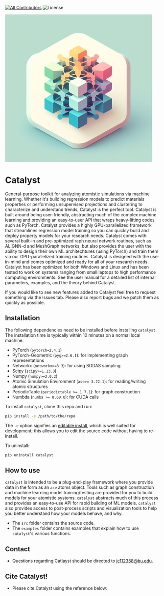 <!-- badges: start -->
<!-- WARNING: -->
<!-- The ?branch=release-x.y.y is updated automatically by the initiate_version_release workflow -->
[![All Contributors](https://img.shields.io/badge/all_contributors-4-orange.svg?style=flat-square)](#contributors)
![License](https://img.shields.io/badge/License-MIT-yellow.svg)
<!-- badges: end -->

![Screenshot](https://github.com/Materials-Informatics-Laboratory/Catalyst/blob/main/visuals/catalyst.jpg?raw=true)

# Catalyst
General-purpose toolkit for analyzing atomistic simulations via machine learning. Whether it's building regression models to predict materials properties or performing unsupervised projections and clustering to characterize and understand trends, Catalyst is the perfect tool. Catalyst is built around being user-friendly, abstracting much of the complex machine learning and providing an easy-to-user API that wraps heavy-lifting codes such as PyTorch. Catalyst provides a highly GPU-parallelized framework that streamlines regression model training so you can quickly build and deploy property models for your research needs. Catalyst comes with several built-in and pre-optimized raph neural network routines, such as ALIGNN-d and MeshGraph networks, but also provides the user with the ability to design their own ML architechtures (using PyTorch) and train them via our GPU-parallelized training routines. Catalyst is designed with the user in-mind and comes optimized and ready for all of your research needs. Catalyst has been optimized for both Windows and Linux and has been tested to work on systems ranging from small laptops to high performance computing environments. See the user manual for a detailed list of internal parameters, examples, and the theory behind Catalyst.

If you would like to see new features added to Catalyst feel free to request something via the Issues tab. Please also report bugs and we patch them as quickly as possible.

## Installation

The following dependencies need to be installed before installing `catalyst`. The installation time is typically within 10 minutes on a normal local machine.
- PyTorch (`pytorch=2.4.1`)
- PyTorch-Geometric (`pyg>=2.6.1`): for implementing graph representations
- Networkx (`networkx>=3.3`): for using SODAS sampling
- Scipy (`scipy>=1.13.0`)
- Numpy (`numpy>=2.0.2`)
- Atomic Simulation Environment (`ase>= 3.22.1`): for reading/writing atomic structures
- PeriodicTable (`periodictable >= 1.7.1`): for graph construction
- Numbda (`numba >= 0.60.0`): for CUDA calls

To install `catalyst`, clone this repo and run:
```bash
pip install -e /path/to/the/repo
```

The `-e` option signifies an [editable install](https://pip.pypa.io/en/stable/topics/local-project-installs/), which is well suited for development; this allows you to edit the source code without having to re-install.

To uninstall:
```bash
pip uninstall catalyst
```

## How to use

`catalyst` is intended to be a plug-and-play framework where you provide data in the form as an `ase` atoms object. Tools such as graph construction and machine learning model training/testing are provided for you to build models for your atomistic systems. `catalyst` abstracts much of this process and provides an easy-to-use API for rapid building of ML models. `catalyst` also provides access to post-process scripts and visualization tools to help you better understand how your models behave, and why. 

- The `src` folder contains the source code.
- The `examples` folder contains examples that explain how to use `catalyst`'s various functions.

## Contact

- Questions regarding Catlayst should be directed to jc112358@bu.edu.

## Cite Catalyst!
- Please cite Catalyst using the reference below:
